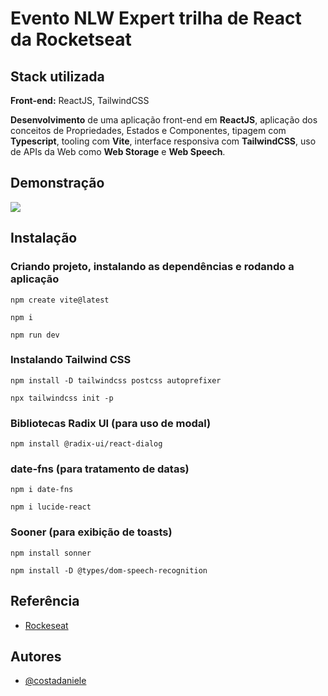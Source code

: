 # Evento NLW Expert trilha de React da Rocketseat

## Stack utilizada

**Front-end:** ReactJS, TailwindCSS

**Desenvolvimento** de uma aplicação front-end em **ReactJS**, aplicação dos conceitos de Propriedades,
Estados e Componentes, tipagem com **Typescript**, tooling com **Vite**, interface responsiva com **TailwindCSS**, uso de APIs
da Web como **Web Storage** e **Web Speech**.


## Demonstração

<img src="/demonstracao.gif">


## Instalação

### Criando projeto, instalando as dependências e rodando a aplicação

`npm create vite@latest`

`npm i`

`npm run dev`

### Instalando Tailwind CSS

`npm install -D tailwindcss postcss autoprefixer`

`npx tailwindcss init -p`

### Bibliotecas Radix UI (para uso de modal)

`npm install @radix-ui/react-dialog`

### date-fns (para tratamento de datas)

`npm i date-fns`

`npm i lucide-react`

### Sooner (para exibição de toasts)

`npm install sonner`

`npm install -D @types/dom-speech-recognition`

    
## Referência

 - [Rockeseat](https://rocketseat.com.br)


## Autores

- [@costadaniele](https://www.github.com/costadaniele)

